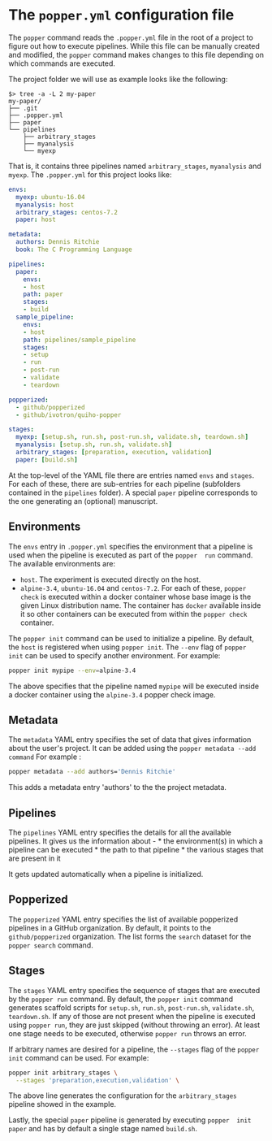 # The `popper.yml` configuration file

The `popper` command reads the `.popper.yml` file in the root of a 
project to figure out how to execute pipelines. While this file can be 
manually created and modified, the `popper` command makes changes to 
this file depending on which commands are executed.

The project folder we will use as example looks like the following:

```
$> tree -a -L 2 my-paper
my-paper/
├── .git
├── .popper.yml
├── paper
└── pipelines
    ├── arbitrary_stages
    ├── myanalysis
    └── myexp
```

That is, it contains three pipelines named `arbitrary_stages`, 
`myanalysis` and `myexp`. The `.popper.yml` for this project looks 
like:

```yaml
envs:
  myexp: ubuntu-16.04
  myanalysis: host
  arbitrary_stages: centos-7.2
  paper: host

metadata: 
  authors: Dennis Ritchie
  book: The C Programming Language

pipelines:
  paper:
    envs:
    - host
    path: paper
    stages:
    - build
  sample_pipeline:
    envs:
    - host
    path: pipelines/sample_pipeline
    stages:
    - setup
    - run
    - post-run
    - validate
    - teardown

popperized:
  - github/popperized
  - github/ivotron/quiho-popper

stages:
  myexp: [setup.sh, run.sh, post-run.sh, validate.sh, teardown.sh]
  myanalysis: [setup.sh, run.sh, validate.sh]
  arbitrary_stages: [preparation, execution, validation]
  paper: [build.sh]
```

At the top-level of the YAML file there are entries named `envs` and 
`stages`. For each of these, there are sub-entries for each pipeline 
(subfolders contained in the `pipelines` folder). A special `paper` 
pipeline corresponds to the one generating an (optional) manuscript.

## Environments

The `envs` entry in `.popper.yml` specifies the environment that a 
pipeline is used when the pipeline is executed as part of the `popper 
run` command. The available environments are:

  * `host`. The experiment is executed directly on the host.
  * `alpine-3.4`, `ubuntu-16.04` and `centos-7.2`. For each of these, 
    `popper check` is executed within a docker container whose base 
    image is the given Linux distribution name. The container has 
    `docker` available inside it so other containers can be executed 
    from within the `popper check` container.

The `popper init` command can be used to initialize a pipeline. By 
default, the `host` is registered when using `popper init`. The 
`--env` flag of `popper init` can be used to specify another 
environment. For example:

```bash
popper init mypipe --env=alpine-3.4
```

The above specifies that the pipeline named `mypipe` will be executed 
inside a docker container using the `alpine-3.4` popper check image.

## Metadata

The `metadata` YAML entry specifies the set of data that gives information
about the user's project. It can be added using the `popper metadata --add command`
For example :
```bash
popper metadata --add authors='Dennis Ritchie'
```

This adds a metadata entry 'authors' to the the project
metadata.

## Pipelines

The `pipelines` YAML entry specifies the details for all the available
pipelines. It gives us the information about -
    *  the environment(s) in which a pipeline can be executed
    *  the path to that pipeline
    *  the various stages that are present in it 

It gets updated automatically when a pipeline is initialized.

## Popperized

The `popperized` YAML entry specifies the list of available popperized 
pipelines in a GitHub organization. By default, it points to the 
`github/popperized` organization. The list forms the `search` dataset 
for the `popper search` command.

## Stages

The `stages` YAML entry specifies the sequence of stages that are 
executed by the `popper run` command. By default, the `popper init` 
command generates scaffold scripts for `setup.sh`, `run.sh`, 
`post-run.sh`, `validate.sh`, `teardown.sh`. If any of those are not
present when the pipeline is executed using `popper run`, they are 
just skipped (without throwing an error). At least one stage needs to
be executed, otherwise `popper run` throws an error.

If arbitrary names are desired for a pipeline, the `--stages` flag of 
the `popper init` command can be used. For example:

```bash
popper init arbitrary_stages \
  --stages 'preparation,execution,validation' \
```

The above line generates the configuration for the `arbitrary_stages` 
pipeline showed in the example.

Lastly, the special `paper` pipeline is generated by executing `popper 
init paper` and has by default a single stage named `build.sh`.
